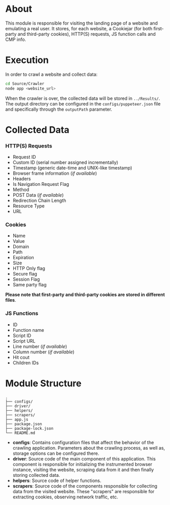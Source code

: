 # About

This module is responsible for visiting the landing page of a website and emulating a real user. It stores, for each website, a Cookiejar (for both first-party and third-party cookies), HTTP(S) requests, JS function calls and CMP info.

# Execution

In order to crawl a website and collect data:
```bash
cd Source/Crawler
node app <website_url>
```

When the crawler is over, the collected data will be stored in `../Results/`. The output directory can be configured in the `configs/puppeteer.json` file and specifically through the `outputPath` parameter.

# Collected Data

### HTTP(S) Requests
* Request ID
* Custom ID (serial number assigned incrementally)
* Timestamp (generic date-time and UNIX-like timestamp)
* Browser frame information (*if available*)
* Headers
* Is Navigation Request Flag
* Method
* POST Data (*if available*)
* Redirection Chain Length
* Resource Type
* URL

### Cookies
* Name
* Value
* Domain
* Path
* Expiration
* Size
* HTTP Only flag
* Secure flag
* Session Flag
* Same party flag

**Please note that first-party and third-party cookies are stored in different files**.

### JS Functions
* ID
* Function name
* Script ID
* Script URL
* Line number (*if available*)
* Column number (*if available*)
* Hit cout
* Children IDs

# Module Structure

```
.
├── configs/
├── driver/
├── helpers/
├── scrapers/
├── app.js
├── package.json
├── package-lock.json
└── README.md
```

* **configs**: Contains configuration files that affect the behavior of the crawling application. Parameters about the crawling process, as well as, storage options can be configured there.
* **driver**: Source code of the main component of this application. This component is responsible for initializing the instrumented browser instance, visiting the website, scraping data from it and then finally storing collected data.
* **helpers**: Source code of helper functions.
* **scrapers**: Source code of the components responsible for collecting data from the visited website. These "scrapers" are responsible for extracting cookies, observing network traffic, etc.